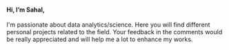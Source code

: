 #### Hi, I’m Sahal, 
I'm passionate about data analytics/science. Here you will find different personal projects related to the field.
Your feedback in the comments would be really appreciated and will help me a lot to enhance my works.
